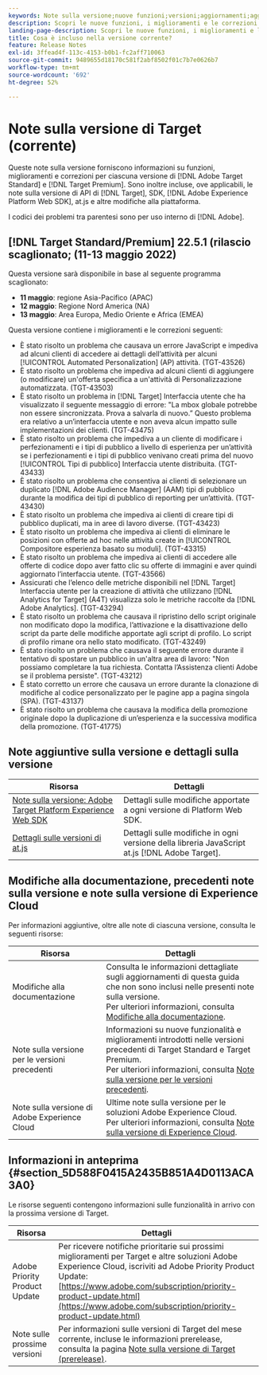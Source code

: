 ```yaml
---
keywords: Note sulla versione;nuove funzioni;versioni;aggiornamenti;aggiornamento;versione;miglioramenti;correzioni;correzioni di bug;aggiornamenti
description: Scopri le nuove funzioni, i miglioramenti e le correzioni inclusi nella versione corrente di  [!DNL Adobe Target], compresi SDK, API e librerie JavaScript.
landing-page-description: Scopri le nuove funzioni, i miglioramenti e le correzioni inclusi nella versione corrente di  [!DNL Adobe Target].
title: Cosa è incluso nella versione corrente?
feature: Release Notes
exl-id: 3ffead4f-113c-4153-b0b1-fc2aff710063
source-git-commit: 9489655d18170c581f2abf8502f01c7b7e0626b7
workflow-type: tm+mt
source-wordcount: '692'
ht-degree: 52%

---
```


# Note sulla versione di Target (corrente)

Queste note sulla versione forniscono informazioni su funzioni, miglioramenti e correzioni per ciascuna versione di [!DNL Adobe Target Standard] e [!DNL Target Premium]. Sono inoltre incluse, ove applicabili, le note sulla versione di API di [!DNL Target], SDK, [!DNL Adobe Experience Platform Web SDK], at.js e altre modifiche alla piattaforma.

I codici dei problemi tra parentesi sono per uso interno di [!DNL Adobe].

## [!DNL Target Standard/Premium] 22.5.1 (rilascio scaglionato; (11-13 maggio 2022)

Questa versione sarà disponibile in base al seguente programma scaglionato:

* **11 maggio**: regione Asia-Pacifico (APAC)
* **12 maggio**: Regione Nord America (NA)
* **13 maggio**: Area Europa, Medio Oriente e Africa (EMEA)

Questa versione contiene i miglioramenti e le correzioni seguenti:

* È stato risolto un problema che causava un errore JavaScript e impediva ad alcuni clienti di accedere ai dettagli dell’attività per alcuni [!UICONTROL Automated Personalization] (AP) attività. (TGT-43526)
* È stato risolto un problema che impediva ad alcuni clienti di aggiungere (o modificare) un&#39;offerta specifica a un&#39;attività di Personalizzazione automatizzata. (TGT-43503)
* È stato risolto un problema in [!DNL Target] Interfaccia utente che ha visualizzato il seguente messaggio di errore: &quot;La mbox globale potrebbe non essere sincronizzata. Prova a salvarla di nuovo.” Questo problema era relativo a un’interfaccia utente e non aveva alcun impatto sulle implementazioni dei clienti. (TGT-43475)
* È stato risolto un problema che impediva a un cliente di modificare i perfezionamenti e i tipi di pubblico a livello di esperienza per un’attività se i perfezionamenti e i tipi di pubblico venivano creati prima del nuovo [!UICONTROL Tipi di pubblico] Interfaccia utente distribuita. (TGT-43433)
* È stato risolto un problema che consentiva ai clienti di selezionare un duplicato [!DNL Adobe Audience Manager] (AAM) tipi di pubblico durante la modifica dei tipi di pubblico di reporting per un’attività. (TGT-43430)
* È stato risolto un problema che impediva ai clienti di creare tipi di pubblico duplicati, ma in aree di lavoro diverse. (TGT-43423)
* È stato risolto un problema che impediva ai clienti di eliminare le posizioni con offerte ad hoc nelle attività create in [!UICONTROL Compositore esperienza basato su moduli]. (TGT-43315)
* È stato risolto un problema che impediva ai clienti di accedere alle offerte di codice dopo aver fatto clic su offerte di immagini e aver quindi aggiornato l’interfaccia utente. (TGT-43566)
* Assicurati che l’elenco delle metriche disponibili nel [!DNL Target] Interfaccia utente per la creazione di attività che utilizzano [!DNL Analytics for Target] (A4T) visualizza solo le metriche raccolte da [!DNL Adobe Analytics]. (TGT-43294)
* È stato risolto un problema che causava il ripristino dello script originale non modificato dopo la modifica, l’attivazione e la disattivazione dello script da parte delle modifiche apportate agli script di profilo. Lo script di profilo rimane ora nello stato modificato. (TGT-43249)
* È stato risolto un problema che causava il seguente errore durante il tentativo di spostare un pubblico in un&#39;altra area di lavoro: &quot;Non possiamo completare la tua richiesta. Contatta l’Assistenza clienti Adobe se il problema persiste&quot;. (TGT-43212)
* È stato corretto un errore che causava un errore durante la clonazione di modifiche al codice personalizzato per le pagine app a pagina singola (SPA). (TGT-43137)
* È stato risolto un problema che causava la modifica della promozione originale dopo la duplicazione di un’esperienza e la successiva modifica della promozione. (TGT-41775)

## Note aggiuntive sulla versione e dettagli sulla versione

| Risorsa | Dettagli |
|--- |--- |
| [Note sulla versione: Adobe Target Platform Experience Web SDK](https://experienceleague.adobe.com/docs/experience-platform/edge/release-notes.html?lang=it) | Dettagli sulle modifiche apportate a ogni versione di Platform Web SDK. |
| [Dettagli sulle versioni di at.js](/help/main/c-implementing-target/c-implementing-target-for-client-side-web/target-atjs-versions.md) | Dettagli sulle modifiche in ogni versione della libreria JavaScript at.js [!DNL Adobe Target]. |

## Modifiche alla documentazione, precedenti note sulla versione e note sulla versione di Experience Cloud

Per informazioni aggiuntive, oltre alle note di ciascuna versione, consulta le seguenti risorse:

| Risorsa | Dettagli |
|--- |--- |
| Modifiche alla documentazione | Consulta le informazioni dettagliate sugli aggiornamenti di questa guida che non sono inclusi nelle presenti note sulla versione.<br>Per ulteriori informazioni, consulta [Modifiche alla documentazione](/help/main/r-release-notes/doc-change.md#reference_366123CF00994BACBBF9BBDF2C4D840C). |
| Note sulla versione per le versioni precedenti | Informazioni su nuove funzionalità e miglioramenti introdotti nelle versioni precedenti di Target Standard e Target Premium.<br>Per ulteriori informazioni, consulta [Note sulla versione per le versioni precedenti](/help/main/r-release-notes/release-notes-for-previous-releases.md). |
| Note sulla versione di Adobe Experience Cloud | Ultime note sulla versione per le soluzioni Adobe Experience Cloud.<br>Per ulteriori informazioni, consulta [Note sulla versione di Experience Cloud](https://experienceleague.adobe.com/docs/release-notes/experience-cloud/current.html?lang=it). |

## Informazioni in anteprima {#section_5D588F0415A2435B851A4D0113ACA3A0}

Le risorse seguenti contengono informazioni sulle funzionalità in arrivo con la prossima versione di Target.

| Risorsa | Dettagli |
|--- |--- |
| Adobe Priority Product Update | Per ricevere notifiche prioritarie sui prossimi miglioramenti per Target e altre soluzioni Adobe Experience Cloud, iscriviti ad Adobe Priority Product Update:<br>[https://www.adobe.com/subscription/priority-product-update.html](https://www.adobe.com/subscription/priority-product-update.html) |
| Note sulle prossime versioni | Per informazioni sulle versioni di Target del mese corrente, incluse le informazioni prerelease, consulta la pagina [Note sulla versione di Target (prerelease)](/help/main/r-release-notes/target-release-notes.md). |
